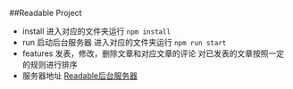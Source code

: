 ##Readable Project

* install
进入对应的文件夹运行 `npm install`
* run
启动后台服务器
进入对应的文件夹运行 `npm run start`
* features
发表，修改，删除文章和对应文章的评论
对已发表的文章按照一定的规则进行排序
* 服务器地址
[Readable后台服务器](https://github.com/udacity/reactnd-project-readable-starter)